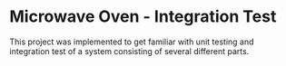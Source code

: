 # Microwave Oven - Integration Test 

This project was implemented to get familiar with unit testing and integration test of a system consisting of several different parts. 
